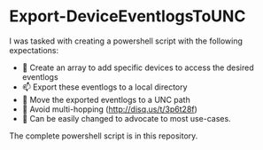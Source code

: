 # Export-DeviceEventlogsToUNC

I was tasked with creating a powershell script with the following expectations:

- 🌱 Create an array to add specific devices to access the desired eventlogs 
- 📫 Export these eventlogs to a local directory 
- 👀 Move the exported eventlogs to a UNC path
- 👻 Avoid multi-hopping (http://disq.us/t/3p6t28f) 
- 💪 Can be easily changed to advocate to most use-cases. 

The complete powershell script is in this repository.

